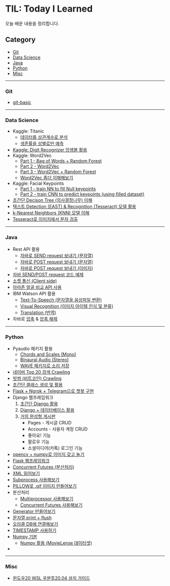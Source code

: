 # TIL: Today I Learned

오늘 배운 내용을 정리합니다.

## Category

- [Git](<#Git>)
- [Data Science](<#data-science>)
- [Java](<#Java>)
- [Python](<#Python>)
- [Misc](<#Misc>)

---

### Git

- [git-basic](<https://github.com/harplife/TIL/blob/master/Git/Git_Manual.md>)

---

### Data Science

- Kaggle: Titanic
  - [데이터를 상관계수로 분석](<https://github.com/harplife/TIL/blob/master/Data%20Science/Titanic_Correlations.ipynb>)
  - [생존률을 성별로만 예측](<https://github.com/harplife/TIL/blob/master/Data%20Science/Titanic_Gender_Only.ipynb>)
- [Kaggle: Digit Recognizer 앙셈블 활용](<https://github.com/harplife/TIL/blob/master/Data%20Science/Digit_Recognizer_Ensemble.ipynb>)
- Kaggle: Word2Vec
  - [Part 1 - Bag of Words + Random Forest](<https://github.com/harplife/TIL/blob/master/Data%20Science/Bag_of_Words_part1.ipynb>)
  - [Part 2 - Word2Vec](<https://github.com/harplife/TIL/blob/master/Data%20Science/Bag_of_Words_part2.ipynb>)
  - [Part 3 - Word2Vec + Random Forest](<https://github.com/harplife/TIL/blob/master/Data%20Science/Bag_of_Words_part3.ipynb>)
  - [Word2Vec 좀더 이해해보기](<https://github.com/harplife/TIL/blob/master/Data%20Science/Word2Vec_tensorflow.ipynb>)
- Kaggle: Facial Keypoints
  - [Part 1 - train NN to fill Null keypoints](<https://github.com/harplife/TIL/blob/master/Data%20Science/Facial_Keypoints_NN_Fill_Null.ipynb>)
  - [Part 2 - train CNN to predict keypoints (using filled dataset)](<https://github.com/harplife/TIL/blob/master/Data%20Science/Facial_Keypoints_CNN_No_Null.ipynb>)
- [초간단 Decison Tree (의사결정나무) 이해](<https://github.com/harplife/TIL/blob/master/Data%20Science/Decision_Tree_Study.ipynb>)
- [텍스트 Detection (EAST) & Recognition (Tesseract) 모델 활용](<https://github.com/harplife/TIL>)
- [k-Nearest Neighbors (KNN) 모델 이해](<https://github.com/harplife/TIL/blob/master/Data%20Science/k_Nearest_Neighbors_simplified.ipynb>)
- [Tesseract로 이미지에서 문자 검출](<https://github.com/harplife/TIL/blob/master/Data%20Science/Pytesseract.ipynb>)

---

### Java

- Rest API 활용
  - [자바로 SEND request 보내기 (문자열)](<https://github.com/harplife/TIL/blob/master/Java/SendGet.java>)
  - [자바로 POST request 보내기 (문자열)](<https://github.com/harplife/TIL/blob/master/Java/SendPost.java>)
  - [자바로 POST request 보내기 (이미지)](<https://github.com/harplife/TIL/blob/master/Java/SendPostImage.java>)
- [자바 SEND/POST request 코드 예제](<https://github.com/harplife/TIL/blob/master/Java/HttpURLConnectionExample.java>)
- [소켓 통신 (Client side)](<https://github.com/harplife/TIL/blob/master/Java/SocketClient.java>)
- [아마존 얼굴 비교 API 사용](<https://github.com/harplife/TIL/blob/master/Java/CompareFaces.java>)
- IBM Watson API 활용
  - [Text-To-Speech (문자열을 음성파일 변환)](<https://github.com/harplife/TIL/blob/master/Java/IBM_WATSON_TTS.java>)
  - [Visual Recognition (이미지 아이템 인식 및 분류)](<https://github.com/harplife/TIL/blob/master/Java/IBM_WATSON_VR.java>)
  - [Translation (번역)](<https://github.com/harplife/TIL/blob/master/Java/IBM_WATSON_TRANS.java>)
- 자바로 [압축](<https://github.com/harplife/TIL/blob/master/Java/ZIP_IMGS.java>) & [압축 해제](<https://github.com/harplife/TIL/blob/master/Java/UNZIP_IMGS.java>)

---

### Python

- Pyaudio 패키지 활용
  - [Chords and Scales (Mono)](<https://github.com/harplife/TIL/blob/master/Python/pyaudio_01.ipynb>)
  - [Binaural Audio (Stereo)](<https://github.com/harplife/TIL/blob/master/Python/pyaudio_02.ipynb>)
  - [WAVE 패키지로 소리 저장](<https://github.com/harplife/TIL/blob/master/Python/sine_wave_2.ipynb>)
- [네이버 Top 20 검색 Crawling](<https://github.com/harplife/TIL/blob/master/Python/naver_top_search.ipynb>)
- [빗썸 (비트코인) Crawling](<https://github.com/harplife/TIL/blob/master/Python/bitcoin_crawl.ipynb>)
- [초간단 클래스 생성 및 활용](<https://github.com/harplife/TIL/blob/master/Python/easy_python_class.ipynb>)
- [Flask + Ngrok + Telegram으로 챗봇 구현](<https://github.com/harplife/TIL/tree/master/Python/chatbot>)
- Django 웹프레임워크
  1. [초간단 Django 활용](<https://github.com/harplife/TIL/blob/master/Python/Django_Simple.md>)
  2. [Django + 데이터베이스 활용](<https://github.com/harplife/TIL/tree/master/Python/Django_CRUD>)
  3. [거의 완성형 게시판](<https://github.com/harplife/TIL/tree/master/Python/django-board>)
     - Pages - 게시글 CRUD
     - Accounts - 사용자 계정 CRUD
     - 좋아요! 기능
     - 팔로우 기능
     - 소셜미디어(카톡) 로그인 기능
- [opencv + numpy로 이미지 갖고 놀기](<https://github.com/harplife/TIL/blob/master/Python/Image_processing.ipynb>)
- [Flask 웹프레임워크](<https://github.com/harplife/TIL/tree/master/Python/flask-board#flask로-게시판-만들면서-배우기>)
- [Concurrent Futures (분산처리)](<https://github.com/harplife/TIL/blob/master/Python/Concurrent_futures.ipynb>)
- [XML 읽어보기](<https://github.com/harplife/TIL/blob/master/Python/xml_parse.ipynb>)
- [Subprocess 사용해보기](<https://github.com/harplife/TIL/blob/master/Python/subprocess.ipynb>)
- [PILLOW로 .gif 이미지 만들어보기](<https://github.com/harplife/TIL/blob/master/Python/pillow_make_gif.ipynb>)
- 분산처리
  - [Multiprocessor 사용해보기](<https://github.com/harplife/TIL/blob/master/Python/multiprocessor.py>)
  - [Concurrent Futures 사용해보기](<https://github.com/harplife/TIL/blob/master/Python/Concurrent_futures.ipynb>)
- [Generator 만들어보기](<https://github.com/harplife/TIL/blob/master/Python/generator.ipynb>)
- [문자열 print + flush](<https://github.com/harplife/TIL/blob/master/Python/Print_Flush.ipynb>)
- [오라클 DB에 연결해보기](<https://github.com/harplife/TIL/blob/master/Python/DB_Oracle_Connect.ipynb>)
- [TIMESTAMP 사용하기](<https://github.com/harplife/TIL/blob/master/Python/TIMESTAMP.ipynb>)
- [Numpy 기본](<https://github.com/harplife/TIL/blob/master/Python/numpy_basics.ipynb>)
  - [Numpy 활용 (MovieLense 데이터셋)](<https://github.com/harplife/TIL/blob/master/Python/numpy_movielens.ipynb>)
- 

---

### Misc

- [윈도우20 WSL 우분투20.04 설치 가이드](<https://github.com/harplife/TIL/blob/master/Windows10_WSL_Ubuntu2004_Guide.md>)

